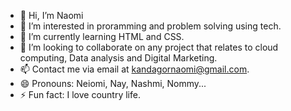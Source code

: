 - 👋 Hi, I’m Naomi
- 👀 I’m interested in proramming and problem solving using tech.
- 🌱 I’m currently learning HTML and CSS.
- 💞️ I’m looking to collaborate on any project that relates to cloud computing, Data analysis and Digital Marketing.
- 📫 Contact me via email at kandagornaomi@gmail.com.
- 😄 Pronouns: Neiomi, Nay, Nashmi, Nommy...
- ⚡ Fun fact: I love country life.

<!---
en-glit/en-glit is a ✨ special ✨ repository because its `README.md` (this file) appears on your GitHub profile.
You can click the Preview link to take a look at your changes.
--->
